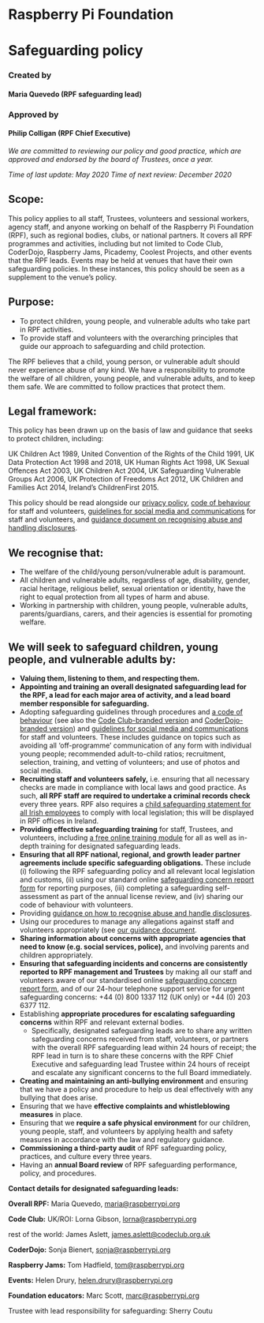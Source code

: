 # Raspberry Pi Foundation
# Safeguarding policy
### Created by 
#### Maria Quevedo (RPF safeguarding lead)
### Approved by
#### Philip Colligan (RPF Chief Executive)

*We are committed to reviewing our policy and good practice, which are approved and endorsed by the board of Trustees, once a year.*

*Time of last update: May 2020*
*Time of next review: December 2020*

## Scope:

This policy applies to all staff, Trustees, volunteers and sessional workers, agency staff, and anyone working on behalf of the Raspberry Pi Foundation (RPF), such as regional bodies, clubs, or national partners. It covers all RPF programmes and activities, including but not limited to Code Club, CoderDojo, Raspberry Jams, Picademy, Coolest Projects, and other events that the RPF leads. Events may be held at venues that have their own safeguarding policies. In these instances, this policy should be seen as a supplement to the venue’s policy.

## Purpose:

- To protect children, young people, and vulnerable adults who take part in RPF activities.
- To provide staff and volunteers with the overarching principles that guide our approach to safeguarding and child protection.

The RPF believes that a child, young person, or vulnerable adult should never experience abuse of any kind. We have a responsibility to promote the welfare of all children, young people, and vulnerable adults, and to keep them safe. We are committed to follow practices that protect them.

## Legal framework:

This policy has been drawn up on the basis of law and guidance that seeks to protect children, including:

UK Children Act 1989, United Convention of the Rights of the Child 1991, UK Data Protection Act 1998 and 2018, UK Human Rights Act 1998, UK Sexual Offences Act 2003, UK Children Act 2004, UK Safeguarding Vulnerable Groups Act 2006, UK Protection of Freedoms Act 2012, UK Children and Families Act 2014, Ireland’s ChildrenFirst 2015.

This policy should be read alongside our [privacy policy](https://www.raspberrypi.org/privacy), [code of behaviour](https://www.raspberrypi.org/app/uploads/2018/12/Raspberry_Pi_Foundation-safeguarding-code_of_behaviour.pdf) for staff and volunteers, [guidelines for social media and communications](https://www.raspberrypi.org/app/uploads/2018/12/Raspberry_Pi_Foundation-safeguarding-social_media_and_communication_guidelines.pdf) for staff and volunteers, and [guidance document on recognising abuse and handling disclosures](https://www.raspberrypi.org/app/uploads/2019/01/Rasperry-Pi-Foundation-safeguarding-guidance.pdf).

## We recognise that:
- The welfare of the child/young person/vulnerable adult is paramount.
- All children and vulnerable adults, regardless of age, disability, gender, racial heritage, religious belief, sexual orientation or identity, have the right to equal protection from all types of harm and abuse.
- Working in partnership with children, young people, vulnerable adults, parents/guardians, carers, and their agencies is essential for promoting welfare.

## We will seek to safeguard children, young people, and vulnerable adults by:
- **Valuing them, listening to them, and respecting them.**
- **Appointing and training an overall designated safeguarding lead for the RPF,  a lead for each major area of activity, and a lead board member responsible for safeguarding.**
- Adopting safeguarding guidelines through procedures and [a code of behaviour](https://www.raspberrypi.org/app/uploads/2018/12/Raspberry_Pi_Foundation-safeguarding-code_of_behaviour.pdf) (see also the [Code Club-branded version](https://s3-eu-west-1.amazonaws.com/downloads.codeclub.org.uk/CodeClubSafeguardingBehaviourGuide.pdf) and [CoderDojo-branded version](https://help.coderdojo.com/hc/en-us/articles/115004165663-Code-of-Behaviour-volunteers)) and [guidelines for social media and communications](https://www.raspberrypi.org/app/uploads/2018/12/Raspberry_Pi_Foundation-safeguarding-social_media_and_communication_guidelines.pdf) for staff and volunteers. These includes guidance on topics such as avoiding all ‘off-programme’ communication of any form with individual young people; recommended adult-to-child ratios; recruitment, selection, training, and vetting of volunteers; and use of photos and social media.
- **Recruiting staff and volunteers safely,** i.e. ensuring that all necessary checks are made in compliance with local laws and good practice. As such, **all RPF staff are required to undertake a criminal records check** every three years. RPF also requires a [child safeguarding statement for all Irish employees](https://urldefense.proofpoint.com/v2/url?u=https-3A__www.tusla.ie_children-2Dfirst_organisations_what-2Dis-2Da-2Dchild-2Dsafeguarding-2Dstatement_&d=DwMFaQ&c=DpyQ_ftY536pf7wCBQXXU58xADDRY77THQzJu1OmzOo&r=f2N0aLGNSAmNHeTS3LR4VAlgz1yYjN6iEeDhYR2xUqg&m=jk1UJH5mjTOqPPxznCUbsx9FyTUyqUlT69ll2K2jLPI&s=SgPYyhciIm5jdiMT7uD5IOF1X7-dC_37Q_IXNYtRGwg&e=) to comply with local legislation; this will be displayed in RPF offices in Ireland.
- **Providing effective safeguarding training** for staff, Trustees, and volunteers, including [a free online training module](https://raspberrypifoundation.learnupon.com/users/sign_in?next=%2Fdashboard) for all as well as in-depth training for designated safeguarding leads.
- **Ensuring that all RPF national, regional, and growth leader partner agreements include specific safeguarding obligations.** These include (i) following the RPF safeguarding policy and all relevant local legislation and customs, (ii) using our standard online [safeguarding concern report form](https://forms.raspberrypi.org/safeguarding/) for reporting purposes, (iii) completing a safeguarding self-assessment as part of the annual license review, and (iv) sharing our code of behaviour with volunteers.
- Providing [guidance on how to recognise abuse and handle disclosures](https://www.raspberrypi.org/app/uploads/2019/01/Rasperry-Pi-Foundation-safeguarding-guidance.pdf).
- Using our procedures to manage any allegations against staff and volunteers appropriately (see [our guidance document](https://www.raspberrypi.org/app/uploads/2019/01/Rasperry-Pi-Foundation-safeguarding-guidance.pdf).
- **Sharing information about concerns with appropriate agencies that need to know (e.g. social services, police),** and involving parents and children appropriately.
- **Ensuring that safeguarding incidents and concerns are consistently reported to RPF management and Trustees** by making all our staff and volunteers aware of our standardised online [safeguarding concern report form](https://forms.raspberrypi.org/safeguarding/), and of our 24-hour telephone support service for urgent safeguarding concerns: +44 (0) 800 1337 112 (UK only) or +44 (0) 203 6377 112.
-  Establishing **appropriate procedures for escalating safeguarding concerns** within RPF and relevant external bodies.
   -  Specifically, designated safeguarding leads are to share any written safeguarding concerns received from staff, volunteers, or partners with the overall RPF safeguarding lead within 24 hours of receipt; the RPF lead in turn is to share these concerns with the RPF Chief Executive and safeguarding lead Trustee within 24 hours of receipt and escalate any significant concerns to the full Board immediately.
- **Creating and maintaining an anti-bullying environment** and ensuring that we have a policy and procedure to help us deal effectively with any bullying that does arise.
- Ensuring that we have **effective complaints and whistleblowing measures** in place.
- Ensuring that we **require a safe physical environment** for our children, young people, staff, and volunteers by applying health and safety measures in accordance with the law and regulatory guidance.
- **Commissioning a third-party audit** of RPF safeguarding policy, practices, and culture every three years.
- Having  an **annual Board review** of RPF safeguarding performance, policy, and procedures.

**Contact details for designated safeguarding leads:** 

**Overall RPF:** Maria Quevedo, maria@raspberrypi.org

**Code Club:**  UK/ROI: Lorna Gibson, lorna@raspberrypi.org 

rest of the world: James Aslett, james.aslett@codeclub.org.uk

**CoderDojo:** Sonja Bienert, sonja@raspberrypi.org

**Raspberry Jams:** Tom Hadfield, tom@raspberrypi.org

**Events:** Helen Drury, helen.drury@raspberrypi.org

**Foundation educators:** Marc Scott, marc@raspberrypi.org

Trustee with lead responsibility for safeguarding: Sherry Coutu
